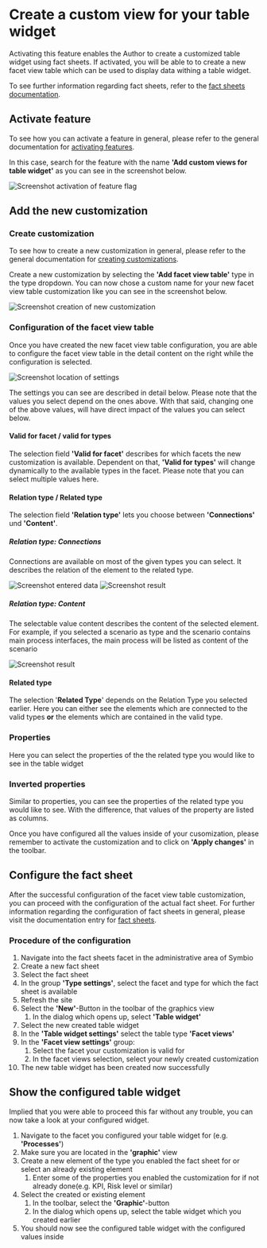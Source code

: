 # Create a custom view for your table widget

Activating this feature enables the Author to create a customized table widget using fact sheets. If activated, you will be able to to create a new facet view table which can be used to display data withing a table widget.

To see further information regarding fact sheets, refer to the  [fact sheets documentation](../../../administration/fact-sheets/creating-factsheets.md).

## Activate feature
To see how you can activate a feature in general, please refer to the general documentation for [activating features](http://symbio-documentation-public-preview.azurewebsites.net/admin/administration/storage-configuration/storage-configuration/#features).

In this case, search for the feature with the name **'Add custom views for table widget'** as you can see in the screenshot below.

![Screenshot activation of feature flag](../media/SelectFeature.png)

## Add the new customization

### Create customization
To see how to create a new customization in general, please refer to the general documentation for [creating customizations](../../../administration/storage-configuration/storage-configuration.md).

Create a new customization by selecting the **'Add facet view table'** type in the type dropdown. You can now chose a custom name for your new facet view table customization like you can see in the screenshot below.

![Screenshot creation of new customization](../media/SelectCustomizationType.png)

### Configuration of the facet view table
Once you have created the new facet view table configuration, you are able to configure the facet view table in the detail content on the right while the configuration is selected.

![Screenshot location of settings](../media/ConnectionTableCustomization.png)

The settings you can see are described in detail below. Please note that the values you select depend on the ones above. With that said, changing one of the above values, will have direct impact of the values you can select below.

#### Valid for facet / valid for types

The selection field **'Valid for facet'** describes for which facets the new customization is available. Dependent on that, **'Valid for types'** will change dynamically to the available types in the facet. Please note that you can select multiple values here.

#### Relation type / Related type

The selection field **'Relation type'** lets you choose between **'Connections'** und **'Content'**. 

##### Relation type: Connections
Connections are available on most of the given types you can select. It describes the relation of the element to the related type.

![Screenshot entered data](../media/ScenarioDetails.png)
![Screenshot result](../media/MainProcessPropertiesResult.png)

##### Relation type: Content
The selectable value content describes the content of the selected element. For example, if you selected a scenario as type and the scenario contains main process interfaces, the main process will be listed as content of the scenario

![Screenshot result](../media/ScenarioInvertedPropertiesResult.png)

#### Related type

The selection '**Related Type**' depends on the Relation Type you selected earlier. Here you can either see the elements which are connected to the valid types **or** the elements which are contained in the valid type.

### Properties
Here you can select the properties of the the related type you would like to see in the table widget

### Inverted properties
Similar to properties, you can see the properties of the related type you would like to see. With the difference, that values of the property are listed as columns.

Once you have configured all the values inside of your cusomization, please remember to activate the customization and to click on **'Apply changes'** in the toolbar.

## Configure the fact sheet

After the successful configuration of the facet view table customization, you can proceed with the configuration of the actual fact sheet. For further information regarding the configuration of fact sheets in general, please visit the documentation entry for [fact sheets](../../../administration/fact-sheets/creating-factsheets.md).

### Procedure of the configuration

1. Navigate into the fact sheets facet in the administrative area of Symbio
2. Create a new fact sheet
3. Select the fact sheet
4. In the group **'Type settings'**, select the facet and type for which the fact sheet is available
5. Refresh the site
6. Select the **'New'**-Button in the toolbar of the graphics view
    1. In the dialog which opens up, select **'Table widget'**
7. Select the new created table widget
8. In the **'Table widget settings'** select the table type **'Facet views'**
9. In the **'Facet view settings'** group:
    1. Select the facet your customization is valid for
    2. In the facet views selection, select your newly created customization
10. The new table widget has been created now successfully

## Show the configured table widget

Implied that you were able to proceed this far without any trouble, you can now take a look at your configured widget.

1. Navigate to the facet you configured your table widget for (e.g. **'Processes'**)
1. Make sure you are located in the **'graphic'** view
1. Create a new element of the type you enabled the fact sheet for or select an already existing element
    1. Enter some of the properties you enabled the customization for if not already done(e.g. KPI, Risk level or similar)
1. Select the created or existing element
    1. In the toolbar, select the **'Graphic'**-button
    1. In the dialog which opens up, select the table widget which you created earlier
1. You should now see the configured table widget with the configured values inside















































